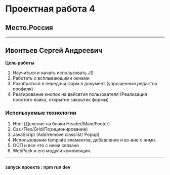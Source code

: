 # Проектная работа 4 
## Место.Россия 
______
## Ивонтьев Сергей Андреевич 
__Цель работы__
1. Научиться и начать использовать JS 
2. Работать с всплывающими окнами
3. Разобраться в передачи форм в документ (упрощенный редактор профиля)
4. Реагирование кнопок на дейсвтия пользователя (Реализация простого лайка, открытие закрытик формы)
### Используемые технологии
1. Html (Деление на блоки Header/Main/Footer)
2. Css (Flex/Grid/Позиционирование)
3. JavaScript (Add/remove classlist/ Popup)
4. Использование template элементов, добавление и вз-вие с ними. 
5. OOП и все что с ними связано
6. WebPack и его модули компиляции.
____
#### запуск проекта : __npm run dev__